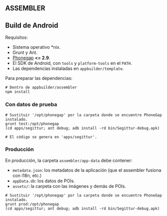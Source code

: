 ASSEMBLER
---------
## Build de Android
Requisitos:
* Sistema operativo *nix.
* Grunt y Ant.
* [Phonegap](http://phonegap.com/) **<= 2.9**.
* El SDK de Android, con `tools` y `platform-tools` en el `PATH`.
* Las dependencias instaladas en `appbuilder/template`.

Para preparar las dependencias:

    # Dentro de appbuilder/assembler
    npm install

### Con datos de prueba

```shell
# Sustituir '/opt/phonegap' por la carpeta donde se encuentre PhoneGap instalado.
grunt test:/opt/phonegap
(cd apps/segittur; ant debug; adb install -rd bin/Segittur-debug.apk)

# El código se genera en 'apps/segittur'.
```

### Producción
En producción, la carpeta `assembler/app-data` debe contener:
* `metadata.json`: los metadatos de la aplicación (que el assembler fusiona con i18n, etc.)
* `appData.db`: los datos de POIs.
* `assets/`: la carpeta con las imágenes y demás de POIs.

```shell
# Sustituir '/opt/phonegap' por la carpeta donde se encuentre PhoneGap instalado.
grunt prod:/opt/phonegap
(cd apps/segittur; ant debug; adb install -rd bin/Segittur-debug.apk)
```